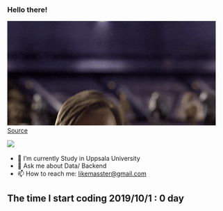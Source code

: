 ### Hello there!

![](https://github.com/FANJIYU0825/FANJIYU0825/blob/main/gifs/Revenge_Of_The_Sith_Prequel_GIF.gif)  
[Source](https://gfycat.com/meagerhardtofindalbertosaurus-hello-there-star-wars-prequelmemes)

![](https://komarev.com/ghpvc/?username=FANJIYU0825)
- 🔭 I’m currently Study in Uppsala University
- 💬 Ask me about Data/ Backend
- 📫 How to reach me: likemasster@gmail.com

## The time I start coding 2019/10/1 : 0 day 

<!--
**Schweinepriester/Schweinepriester** is a ✨ _special_ ✨ repository because its `README.md` (this file) appears on your GitHub profile.

Here are some ideas to get you started:


- 🌱 I’m currently learning ...
- 👯 I’m looking to collaborate on ...
- 🤔 I’m looking for help with ...
- 🔭 I’m currently working on NTNU_KDD_LAB
- 💬 Ask me about Data/ Backend
- 📫 How to reach me: likemasster

- 😄 Pronouns: ...
- ⚡ Fun fact: ...
-->
